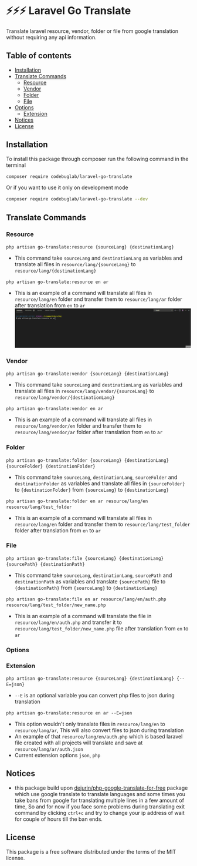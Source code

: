 # ⚡⚡⚡ Laravel Go Translate

Translate laravel resource, vendor, folder or file from google translation without requiring any api information.

## Table of contents <!-- omit in toc -->

- [Installation](#installation)
- [Translate Commands](#translatecommands)
  - [Resource](#resource)
  - [Vendor](#vendor)
  - [Folder](#folder)
  - [File](#file)
- [Options](#Options)
  - [Extension](#extension)
- [Notices](#notices)
- [License](#license)

## Installation

To install this package through composer run the following command in the terminal

```bash
composer require codebuglab/laravel-go-translate
```
Or if you want to use it only on development mode
```bash
composer require codebuglab/laravel-go-translate --dev
```

## Translate Commands



### Resource
```
php artisan go-translate:resource {sourceLang} {destinationLang}
```
- This command take `sourceLang` and `destinationLang` as variables and translate all files in `resource/lang/{sourceLang}`
to `resource/lang/{destinationLang}`
```
php artisan go-translate:resource en ar
```
- This is an example of a command will translate all files in `resource/lang/en` folder and transfer them to `resource/lang/ar` folder after translation from `en` to `ar`
![](translate_resource.gif)



### Vendor
```
php artisan go-translate:vendor {sourceLang} {destinationLang}
```
- This command take `sourceLang` and `destinationLang` as variables and translate all files in `resource/lang/vendor/{sourceLang}`
to `resource/lang/vendor/{destinationLang}`
```
php artisan go-translate:vendor en ar
```
- This is an example of a command will translate all files in `resource/lang/vendor/en` folder and transfer them to `resource/lang/vendor/ar` folder after translation from `en` to `ar`




### Folder
```
php artisan go-translate:folder {sourceLang} {destinationLang} {sourceFolder} {destinationFolder}
```
- This command take `sourceLang`, `destinationLang`, `sourceFolder` and `destinationFolder` as variables and translate all files in `{sourceFolder}` to `{destinationFolder}` from `{sourceLang}` to `{destinationLang}`
```
php artisan go-translate:folder en ar resource/lang/en resource/lang/test_folder
```
- This is an example of a command will translate all files in `resource/lang/en` folder and transfer them to `resource/lang/test_folder` folder after translation from `en` to `ar`




### File
```
php artisan go-translate:file {sourceLang} {destinationLang} {sourcePath} {destinationPath}
```
- This command take `sourceLang`, `destinationLang`, `sourcePath` and `destinationPath` as variables and translate `{sourcePath}` file to `{destinationPath}` from `{sourceLang}` to `{destinationLang}`
```
php artisan go-translate:file en ar resource/lang/en/auth.php resource/lang/test_folder/new_name.php
```
- This is an example of a command will translate the file in `resource/lang/en/auth.php` and transfer it to `resource/lang/test_folder/new_name.php` file after translation from `en` to `ar`



### Options




### Extension
```
php artisan go-translate:resource {sourceLang} {destinationLang} {--E=json}
```
- `--E` is an optional variable you can convert php files to json during translation
```
php artisan go-translate:resource en ar --E=json
```
- This option wouldn't only translate files in `resource/lang/en` to `resource/lang/ar`, This will also convert files to json during translation
- An example of that `resource/lang/en/auth.php` which is based laravel file created with all projects will translate and save at `resource/lang/ar/auth.json`
- Current extension options `json`, `php`




## Notices

- this package build upon [dejurin/php-google-translate-for-free](https://github.com/dejurin/php-google-translate-for-free) package which use google translate to translate languages and some times you take bans from google for translating multiple lines in a few amount of time, So and for now if you face some problems during translating exit command by clicking `ctrl+c` and try to change your ip address of wait for couple of hours till the ban ends.




## License

This package is a free software distributed under the terms of the MIT license.
